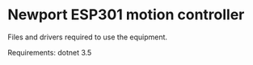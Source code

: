 # Newport ESP301 motion controller

Files and drivers required to use the equipment.

Requirements: dotnet 3.5
